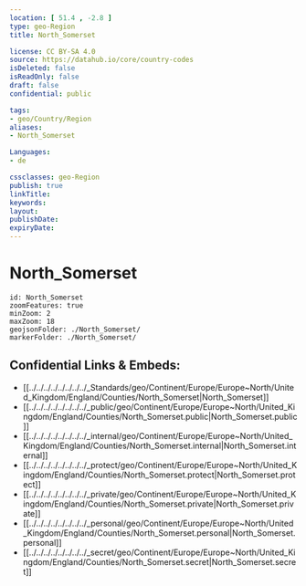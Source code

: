 ```yaml
---
location: [ 51.4 , -2.8 ] 
type: geo-Region
title: North_Somerset

license: CC BY-SA 4.0
source: https://datahub.io/core/country-codes
isDeleted: false
isReadOnly: false
draft: false
confidential: public

tags:
- geo/Country/Region
aliases:
- North_Somerset

Languages:
- de

cssclasses: geo-Region
publish: true
linkTitle: 
keywords: 
layout: 
publishDate: 
expiryDate: 
---
```


# North_Somerset

```leaflet
id: North_Somerset
zoomFeatures: true 
minZoom: 2 
maxZoom: 18
geojsonFolder: ./North_Somerset/
markerFolder: ./North_Somerset/
```


## Confidential Links & Embeds: 
- [[../../../../../../../../_Standards/geo/Continent/Europe/Europe~North/United_Kingdom/England/Counties/North_Somerset|North_Somerset]] 
- [[../../../../../../../../_public/geo/Continent/Europe/Europe~North/United_Kingdom/England/Counties/North_Somerset.public|North_Somerset.public]] 
- [[../../../../../../../../_internal/geo/Continent/Europe/Europe~North/United_Kingdom/England/Counties/North_Somerset.internal|North_Somerset.internal]] 
- [[../../../../../../../../_protect/geo/Continent/Europe/Europe~North/United_Kingdom/England/Counties/North_Somerset.protect|North_Somerset.protect]] 
- [[../../../../../../../../_private/geo/Continent/Europe/Europe~North/United_Kingdom/England/Counties/North_Somerset.private|North_Somerset.private]] 
- [[../../../../../../../../_personal/geo/Continent/Europe/Europe~North/United_Kingdom/England/Counties/North_Somerset.personal|North_Somerset.personal]] 
- [[../../../../../../../../_secret/geo/Continent/Europe/Europe~North/United_Kingdom/England/Counties/North_Somerset.secret|North_Somerset.secret]] 

